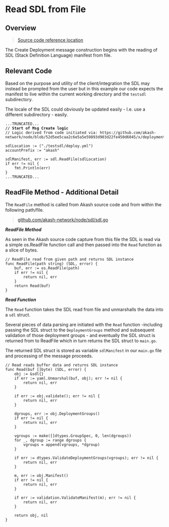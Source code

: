 # Read SDL from File

## Overview

> [Source code reference location](https://github.com/chainzero/akash-client/blob/main/akashrpcclient\_withtx/main.go)

The Create Deployment message construction begins with the reading of SDL (Stack Definition Language) manifest from file.

## Relevant Code

Based on the purpose and utility of the client/integration the SDL may instead be prompted from the user but in this example our code expects the manifest to live within the current working directory and the `testsdl` subdirectory. &#x20;

The locale of the SDL could obviously be updated easily - I.e. use a different subdirectory - easily.

<pre><code>...TRUNCATED...
<strong>// Start of Msg Create logic
</strong>// Logic derived from code initiated via: https://github.com/akash-network/node/blob/52d5ee5caa2c6e5a5e59893d903d22fe450d6045/x/deployment/client/cli/tx.go#L83

sdlLocation := ("./testsdl/deploy.yml")
accountPrefix := "akash"

sdlManifest, err := sdl.ReadFile(sdlLocation)
if err != nil {
	fmt.Println(err)
}
...TRUNCATED...
</code></pre>

## ReadFile Method - Additional Detail

The `ReadFile` method is called from Akash source code and from within the following path/file.

> [github.com/akash-network/node/sdl/sdl.go](https://github.com/akash-network/node/blob/master/sdl/sdl.go)

_**ReadFile Method**_

As seen in the Akash source code capture from this file the SDL is read via a simple os.ReadFile function call and then passed into the `Read` function as a slice of bytes.

```
// ReadFile read from given path and returns SDL instance
func ReadFile(path string) (SDL, error) {
	buf, err := os.ReadFile(path)
	if err != nil {
		return nil, err
	}
	return Read(buf)
}
```

_**Read Function**_

The `Read` function takes the SDL read from file and unmarshalls the data into a `sdl` struct.

Several pieces of data parsing are initiated with the `Read` function -including passing the SDL struct to the `DeploymentGroups` method and subsequent validation of those deployment groups - and eventually the SDL struct is returned from to ReadFile which in turn returns the SDL struct to `main.go`.

The returned SDL struct is stored as variable `sdlManifest` in our `main.go` file and processing of the message proceeds.

```
// Read reads buffer data and returns SDL instance
func Read(buf []byte) (SDL, error) {
	obj := &sdl{}
	if err := yaml.Unmarshal(buf, obj); err != nil {
		return nil, err
	}

	if err := obj.validate(); err != nil {
		return nil, err
	}

	dgroups, err := obj.DeploymentGroups()
	if err != nil {
		return nil, err
	}

	vgroups := make([]dtypes.GroupSpec, 0, len(dgroups))
	for _, dgroup := range dgroups {
		vgroups = append(vgroups, *dgroup)
	}

	if err := dtypes.ValidateDeploymentGroups(vgroups); err != nil {
		return nil, err
	}

	m, err := obj.Manifest()
	if err != nil {
		return nil, err
	}

	if err := validation.ValidateManifest(m); err != nil {
		return nil, err
	}

	return obj, nil
}
```
